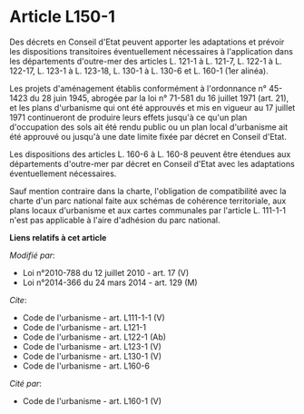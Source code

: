 # Article L150-1

Des décrets en Conseil d'Etat peuvent apporter les adaptations et prévoir les dispositions transitoires éventuellement
nécessaires à l'application dans les départements d'outre-mer des articles L. 121-1 à L. 121-7, L. 122-1 à L. 122-17, L.
123-1 à L. 123-18, L. 130-1 à L. 130-6 et L. 160-1 (1er alinéa). 

Les projets d'aménagement établis conformément à l'ordonnance n° 45-1423 du 28 juin 1945, abrogée par la loi n° 71-581 du 16
juillet 1971 (art. 21), et les plans d'urbanisme qui ont été approuvés et mis en vigueur au 17 juillet 1971 continueront de
produire leurs effets jusqu'à ce qu'un plan d'occupation des sols ait été rendu public ou un plan local d'urbanisme ait été
approuvé ou jusqu'à une date limite fixée par décret en Conseil d'Etat. 

Les dispositions des articles L. 160-6 à L. 160-8 peuvent être étendues aux départements d'outre-mer par décret en Conseil
d'Etat avec les adaptations éventuellement nécessaires. 

Sauf mention contraire dans la charte, l'obligation de compatibilité avec la charte d'un parc national faite aux schémas de
cohérence territoriale, aux plans locaux d'urbanisme et aux cartes communales par l'article L. 111-1-1 n'est pas applicable à
l'aire d'adhésion du parc national.

**Liens relatifs à cet article**

_Modifié par_:

  - Loi n°2010-788 du 12 juillet 2010 - art. 17 (V)
  - Loi n°2014-366 du 24 mars 2014 - art. 129 (M)

_Cite_:

  - Code de l'urbanisme - art. L111-1-1 (V)
  - Code de l'urbanisme - art. L121-1
  - Code de l'urbanisme - art. L122-1 (Ab)
  - Code de l'urbanisme - art. L123-1 (V)
  - Code de l'urbanisme - art. L130-1 (V)
  - Code de l'urbanisme - art. L160-6

_Cité par_:

  - Code de l'urbanisme - art. L160-1 (V)
